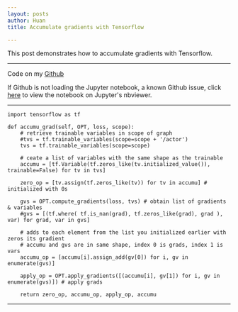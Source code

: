 ```yaml
---
layout: posts
author: Huan
title: Accumulate gradients with Tensorflow

---
```


This post demonstrates how to accumulate gradients with Tensorflow.

---

Code on my [Github](https://github.com/ChuaCheowHuan/reinforcement_learning/tree/master/misc/tf_accumulate_grad.ipynb)

If Github is not loading the Jupyter notebook, a known Github issue, click [here](https://nbviewer.jupyter.org/github/ChuaCheowHuan/reinforcement_learning/tree/master/misc/tf_accumulate_grad.ipynb) to view the
notebook on Jupyter's nbviewer.

---

```
import tensorflow as tf

def accumu_grad(self, OPT, loss, scope):
    # retrieve trainable variables in scope of graph
    #tvs = tf.trainable_variables(scope=scope + '/actor')
    tvs = tf.trainable_variables(scope=scope)

    # ceate a list of variables with the same shape as the trainable
    accumu = [tf.Variable(tf.zeros_like(tv.initialized_value()), trainable=False) for tv in tvs]

    zero_op = [tv.assign(tf.zeros_like(tv)) for tv in accumu] # initialized with 0s

    gvs = OPT.compute_gradients(loss, tvs) # obtain list of gradients & variables
    #gvs = [(tf.where( tf.is_nan(grad), tf.zeros_like(grad), grad ), var) for grad, var in gvs]

    # adds to each element from the list you initialized earlier with zeros its gradient
    # accumu and gvs are in same shape, index 0 is grads, index 1 is vars
    accumu_op = [accumu[i].assign_add(gv[0]) for i, gv in enumerate(gvs)]

    apply_op = OPT.apply_gradients([(accumu[i], gv[1]) for i, gv in enumerate(gvs)]) # apply grads

    return zero_op, accumu_op, apply_op, accumu                
```

---

<br>
